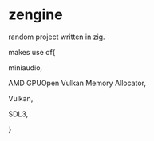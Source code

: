 # zengine

random project written in zig.


makes use of{

miniaudio,

AMD GPUOpen Vulkan Memory Allocator,

Vulkan,

SDL3,

}

